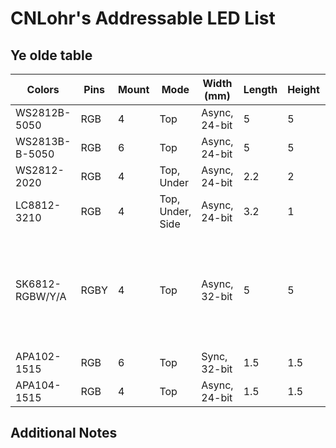# CNLohr's Addressable LED List

## Ye olde table

|Colors|Pins|Mount|Mode|Width (mm)|Length|Height|PWM (kHz)|Current (mA)|Spec vmin|Spec vmax|Tested vmin|Have Used|Notes|Provider|
|---|---|---|---|---|---|---|---|---|---|---|---|---|---|---|
WS2812B-5050|RGB|4|Top|Async, 24-bit|5|5|1.57|0.4||3.5|5.3|3|CNLohr||LCSC|
WS2813B-B-5050|RGB|6|Top|Async, 24-bit|5|5|1.65|2|50|3.5|5.3|3|CNLohr||LCSC|
WS2812-2020|RGB|4|Top, Under|Async, 24-bit|2.2|2|0.84|2||3.7|5.3||||Aliexpress|
LC8812-3210|RGB|4|Top, Under, Side|Async, 24-bit|3.2|1|1.5|1.2|60|3.5|5.3|3.3|CNLohr|Green Gamut Decent|SZ LED COLOR|
SK6812-RGBW/Y/A|RGBY|4|Top|Async, 32-bit|5|5|1.6|1.2|100|3.5|5.3|3|CNLohr|Also has Amber and Yellow variants (Custom order MOQ 1k)|SZ LED COLOR|
APA102-1515|RGB|6|Top|Sync, 32-bit|1.5|1.5|0.9|||4.5|5.5|||Has Global|Aliexpress|
APA104-1515|RGB|4|Top|Async, 24-bit|1.5|1.5|0.75||15|3.8|5.5|||||

## Additional Notes

